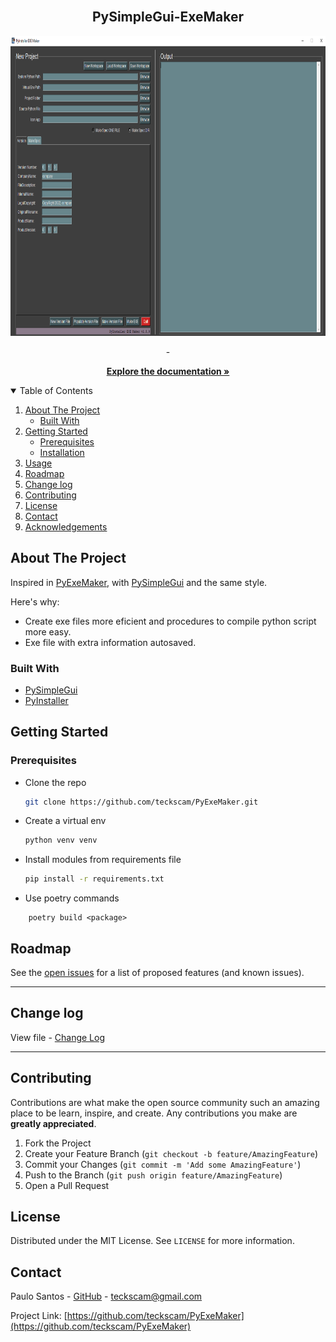 
<!-- PROJECT LOGO -->
<br />
  <h2 align="center">PySimpleGui-ExeMaker</h2>

  <p align="center">
    <p align="center">
  <a href="https://github.com/othneildrew/Best-README-Template">
    <img src="resources/logo.png" alt="Logo" width="880" height="480">
  </a>
    <br />
    <p align="center">
    -
    </p>
    <p align="center">
    <a href="https://github.com/othneildrew/Best-README-Template"><strong>Explore the documentation »</strong></a>
    <br />
  </p>
</p>


<!-- TABLE OF CONTENTS -->
<details open="open">
  <summary>Table of Contents</summary>
  <ol>
    <li>
      <a href="#about-the-project">About The Project</a>
      <ul>
        <li><a href="#built-with">Built With</a></li>
      </ul>
    </li>
    <li>
      <a href="#getting-started">Getting Started</a>
      <ul>
        <li><a href="#prerequisites">Prerequisites</a></li>
        <li><a href="#installation">Installation</a></li>
      </ul>
    </li>
    <li><a href="#usage">Usage</a></li>
    <li><a href="#roadmap">Roadmap</a></li>
    <li><a href="#change-log">Change log</a></li>
    <li><a href="#contributing">Contributing</a></li>
    <li><a href="#license">License</a></li>
    <li><a href="#contact">Contact</a></li>
    <li><a href="#acknowledgements">Acknowledgements</a></li>
  </ol>
</details>


<!-- ABOUT THE PROJECT -->
## About The Project
<!-- 
[![Product Name Screen Shot][product-screenshot]](https://example.com)
-->

Inspired in [PyExeMaker](https://pyexemaker.soft112.com), with [PySimpleGui](https://github.com/PySimpleGUI/PySimpleGUI) and the same style.

Here's why:

* Create exe files more eficient and procedures to compile python script more easy.
* Exe file with extra information autosaved.

### Built With

* [PySimpleGui](https://github.com/PySimpleGUI/PySimpleGUI)
* [PyInstaller](https://github.com/pyinstaller/pyinstaller)

<!-- GETTING STARTED -->
## Getting Started

<!--
All you need to use the software.

Portable folder mode. Note: only use config folder "user/local/PySimpleGui-ExeMaker"
 * Download folder [PySimpleGui-ExeMaker]() open and run exe file !

 or
 
 * make and compile your self
 #
-->

### Prerequisites

* Clone the repo
   ```sh
   git clone https://github.com/teckscam/PyExeMaker.git
 
* Create a virtual env
  ```sh
  python venv venv
  ```
* Install modules from requirements file
  ```sh
  pip install -r requirements.txt
  ```
* Use poetry commands
```
    poetry build <package>

```

<!-- USAGE EXAMPLES -->

<!-- ROADMAP -->
## Roadmap

See the [open issues](https://github.com/teckscam/PyExeMaker/issues) for a list of proposed features (and known issues).

---
<!-- Changelog -->
## Change log

 View file - [Change Log](changelog.md)

---

<!-- CONTRIBUTING -->
## Contributing

Contributions are what make the open source community such an amazing place to be learn, inspire, and create. Any contributions you make are **greatly appreciated**.

1. Fork the Project
2. Create your Feature Branch (`git checkout -b feature/AmazingFeature`)
3. Commit your Changes (`git commit -m 'Add some AmazingFeature'`)
4. Push to the Branch (`git push origin feature/AmazingFeature`)
5. Open a Pull Request

<!-- LICENSE -->
## License

Distributed under the MIT License. See `LICENSE` for more information.

<!-- CONTACT -->
## Contact

Paulo Santos - [GitHub](https://github.com/teckscam) - teckscam@gmail.com

Project Link: [https://github.com/teckscam/PyExeMaker](https://github.com/teckscam/PyExeMaker)

